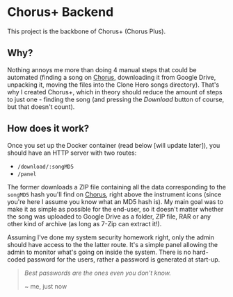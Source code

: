 # Chorus+ Backend

This project is the backbone of Chorus+ (Chorus Plus).

## Why?

Nothing annoys me more than doing 4 manual steps that could be automated (finding a song on [Chorus](https://chorus.fightthe.pw/), downloading it from Google Drive, unpacking it, moving the files into the Clone Hero songs directory). That's why I created Chorus+, which in theory should reduce the amount of steps to just one - finding the song (and pressing the *Download* button of course, but that doesn't count).

## How does it work?

Once you set up the Docker container (read below [will update later]), you should have an HTTP server with two routes:

- `/download/:songMD5`
- `/panel`

The former downloads a ZIP file containing all the data corresponding to the `songMD5` hash you'll find on [Chorus](https://chorus.fightthe.pw/), right above the instrument icons (since you're here I assume you know what an MD5 hash is). My main goal was to make it as simple as possible for the end-user, so it doesn't matter whether the song was uploaded to Google Drive as a folder, ZIP file, RAR or any other kind of archive (as long as 7-Zip can extract it!).

Assuming I've done my system security homework right, only the admin should have access to the the latter route. It's a simple panel allowing the admin to monitor what's going on inside the system. There is no hard-coded password for the users, rather a password is generated at start-up.

> *Best passwords are the ones even you don't know.*
>
> ~ me, just now